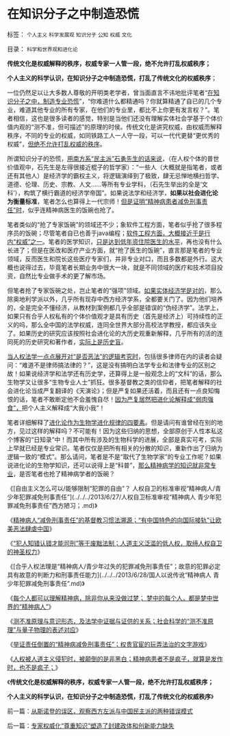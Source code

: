 # 在知识分子之中制造恐慌

标签： `个人主义` `科学发展观` `知识分子` `公知` `权威` `文化` 

目录： `科学和世界观和进化论`

**传统文化是权威解释的秩序，权威专家一人管一段，绝不允许打乱权威秩序；**

**个人主义的科学认识，在知识分子之中制造恐慌，打乱了传统文化的权威秩序**；



一位仍然足以让大多数人尊敬的开明类老学者，曾当面直言不讳地批评笔者“[在知识分子之中，制造专业恐慌](../../../2008/8/31/“大学无书”，远离中国式诡辩！.md)”，“你难道什么都精通吗？你就算精通了自已的几个专业，难道其他专业的所有专家，在他们的专业里，都比不上你更有发言权？”。笔者相信，这也是很多读者的感觉，特别是当他们还没有理解实体社会学基于个体价值内观的“测不准，但可描述”的原理的时侯。传统文化是讲究权威，由权威而解释秩序，不同的专业的权威，如同铁路工人一人守一段，可以一代代更替“更优秀的权威”，[但绝不允许打乱权威的秩序](../../../2009/7/27/离不开哲学理论的文化离不开权威的N代宗师.md)。

所谓知识分子的恐慌，[用南方系“民主派”石勇先生的话来说](../../../2012/12/23/卢麒元，李庄，李北方，石勇，南方系和铅笔社.md)，（在人权个体的普世价值观中，石先生是左得很接近棍子的哲学家）：“一些人（大概就是指笔者，或者还有其他人）是经济学的霸权主义，将逻辑演绎到了极致，肆无忌惮地横扫哲学、道德、伦理、历史、宗教、人文……等所有专业学科，（石先生举出的全是‘文科’），构筑了横行霸道的经济学帝国”。如果说法学和经济学，**如果以社会进化论为衡量标准**，笔者怎么也算得上一代宗师！[但是证明“精神病患者减免刑事责任”时](../../../2013/6/28/每个人都可以理解精神病,精神病人犯罪只是普通的犯罪.md)，似乎连精神病医生的饭碗也抢了。

笔者类似的“抢了专家饭碗”的领域还不少；象软件工程方面，笔者似乎抢了很多程序员的饭碗；尽管笔者自已也善于java编程；[软件工程方面，大概接近于是行内“权威”之一](../../../2013/4/28/软件工程中的分析文档，伪代码，在社会科学中的应用；.md)。笔者的医学知识，[只是达到低年资住院医生的水平](../../../2010/7/13/死亡的到来不知不觉.md)，再也没有什么长进了；但是在医改和医疗产业方面，就“抢了医生的饭碗”，直言那是笔者的专业领域，反而医生和院长这些医疗专家们，并非专业对口，而且多数都是外行。这大概也说得过去，毕竟笔者长期业务中很大一块，就是不同领域的医疗和技术项目投资，自然比专业做手术的更了解市场。

但笔者抢了专家饭碗之处，岂止笔者的“强项”领域。[如果实体经济学是对的](../../../2012/5/28/最多只有一种经济学是科学的.md)，那么除奥地利学派以外，几乎所有现存中西方经济学系，全都要关门了。因为他们培养的，全是完全不懂经济，从教材到案例都几乎全部是错误的“伪经济学”。法学上，如果只有合乎人权私有的个体价值观才是具有历史（首先是经济上）可持续性的正义的吗，那么全中国的法学权威，连同全世界大部分高校法学教授，都应该失业了。如果历史的研究应该按照社会进化论的大历史观重新解释，几乎所有的活的连同死的历史研究和著作者，[实际上是历史盲](../../../2011/9/19/历史学家们一般不懂历史；.md)。

[当人权法学一点点展开对“是否恶法”的逻辑考究时](../../../2013/6/29/举证责任倒置的“精神病减免刑事责任”，玩弄法治的文字游戏.md)，包括很多律师在内的读者会疑问：“难道不是律师搞法律的？”，这是没有搞明白法学专业和法律专业的区别之故！如果说经济学和法学还有历史学，还算得上是一般观念上的“文科”的话，那么生物学又让很多“生物专业人士”抓狂。很多基督教之类的信仰者，把笔者解释的社会进化论当成严复翻译的《天演论》；但是严复如果还活着，而且还有一点良知悔恨的话，笔者不敢断定他不会羞愧自尽！[因为严复居然把进化论解释成“弱肉强食”，](../../../2009/2/18/进化论的科学性；回应马恩基督教的质难.md)把个人主义解释成“大我小我”！

笔者详细解释了[进化论作为生物学进化规律的四要素](../../../2009/4/30/鲜为人知的完整进化论的四要素.md)。但是请问有谁曾经在别的地方，见过这样的解释吗？不可能有！因为这些归纳的思想，全部原创于人性本私这个博客的“日知录”中！而其中所有涉及的生物科学的进展，全部是真实可考，实际上早就已经是专业常识。笔者仅仅是把所有相关的分散的知识，重新作出了归纳为逻辑一致的“模式”。那么请问，笔者是不是“取代了生物学家”的专业工作呢？如果说进化论的生物学知识，还可以说得上是“科普”，[那么精神病学的知识就非常专业](../../../2013/6/28/每个人都可以理解精神病,精神病人犯罪只是普通的犯罪.md)，是否笔者也抢了精神病学者的饭碗？



《[自由主义怎么可以/能够限制“犯罪的自由”？
人权自卫的标准审视“精神病人/青少年犯罪减免刑事责任”](../../../2013/6/27/人权自卫标准审视“精神病人 青少年犯罪减免刑事责任”西方陋习；.md)》

《[精神病人“减免刑事责任”的基督教习惯法溯源；“有中国特色的向国际接轨”让欧美恶法肆虐中国](../../../2013/6/27/精神病人减免刑事责任的基督教习惯法在中国成为陋习.md)》

《[“犯人知错认错才能司刑”等于废黜法制；人道主义泛滥的低人权，取缔人权自卫的神圣权力](../../../2013/6/28/人道主义泛滥的低人权,“犯人知错认错才能司刑”等于废黜法制.md)》

《[合乎人权法理是“精神病人/青少年过失的犯罪减免刑事责任”；故意的犯罪必定具有故意的判断力和刑事责任能力](../../../2013/6/28/国人以讹传讹“精神病人 青少年犯罪减免刑事责任”.md)》

《[每个人都可以理解精神病，除非你从来没做过梦；
梦中的每个人，都是梦中世界的“精神病人”](../../../2013/6/28/每个人都可以理解精神病,精神病人犯罪只是普通的犯罪.md)》

《[测不准原理与意识形态，及法学中证据与证供的关系；社会科学的“测不准原理”与量子物理的表述对应](../../../2013/6/29/测不准原理与意识形态，及法学中证据与口供的关系.md)》

《[举证责任倒置的“精神病减免刑事责任”；权贵官宦的玩弄法治的文字游戏](../../../2013/6/29/举证责任倒置的“精神病减免刑事责任”，玩弄法治的文字游戏.md)》

《[人权被人道主义侵犯时，被颠倒的是非黑白；精神病患者不是疯子，就算是发作时，也不是疯子；](../../../2013/6/29/精神病患者不是疯子,被人道主义颠倒的是非黑白.md)》

《**传统文化是权威解释的秩序，权威专家一人管一段，绝不允许打乱权威秩序；**

**个人主义的科学认识，在知识分子之中制造恐慌，打乱了传统文化的权威秩序**》

前一篇：[从斯诺登的误区，观察西方左派与中国民主派的两种错误模式](../../../2013/6/29/从斯诺登的误区，观察西方左派与中国民主派的两种错误模式.md)

后一篇：[专家权威化“尊重知识”塑造了封建政体和创新能力缺失](../../../2013/6/30/专家权威化“尊重知识”塑造了封建政体和创新能力缺失.md)